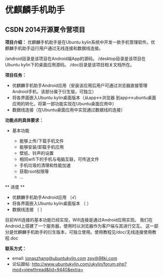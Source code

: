 优麒麟手机助手
=============

## CSDN 2014开源夏令营项目
    
**项目介绍：**
优麒麟手机助手是在Ubuntu kylin系统中开发一款手机管理软件。优麒麟手机助手运行用户通过无线连接和数据线连接。


/android目录是该项目在Android端App的源码。
/desktop目录是该项目在Ubuntu kylin下的桌面应用源码。
/doc目录是该项目相关文档所在。



**项目任务：**

* 优麒麟手机助手Android应用（安装该应用后用户可通过浏览器直接管理Android手机，该部分属于衍生版，可独立）
* 将各界面嵌入Ubuntu kylin桌面版本（从app<->浏览器 到app<->ubuntu桌面应用的转化，将第一部功能实现在Ubuntu桌面应用中）
* 数据线连接（在Ubuntu桌面应用中实现通过数据线的连接）

**功能点的具体要求：**

* 基本功能

   * 能够上传/下载手机文件
   * 能够安装/卸载手机应用
   * 壁纸、铃声的设置
   * 相同wifi下的手机与电脑互联，可传送文件
   * 手机垃圾的清理和性能加速
   * 获取root权限等
   * ...


**  进度 **

* 优麒麟手机助手Android应用 （√）
* 将各界面嵌入Ubuntu kylin桌面版本 （ ）
* 数据线连接 （ ）


目前Wifi连接的基本功能已经实现，Wifi连接是通过Android应用实现。
我们在Android上搭建了一个服务器，使用时以浏览器作为客户端与其进行交互。
这一部分是优麒麟手机助手的衍生版本，可独立使用。使用教程见/doc/无线连接使用教程.doc



**联系方式：**
* email: <jonaszhang@ubuntukylin.com> <zpy@98ki.com>
* 论坛跟帖: http://www.ubuntukylin.com/ukylin/forum.php?mod=viewthread&tid=9440&extra=



